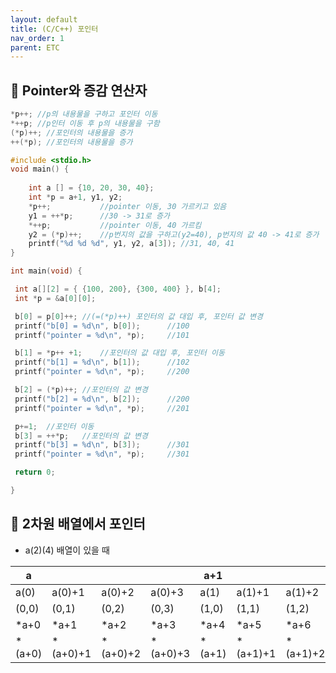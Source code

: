 ```yaml
---
layout: default
title: (C/C++) 포인터
nav_order: 1
parent: ETC
---
```




## 📑 Pointer와 증감 연산자

```c
*p++; //p의 내용물을 구하고 포인터 이동
*++p; //p인터 이동 후 p의 내용물을 구함
(*p)++; //포인터의 내용물을 증가
++(*p); //포인터의 내용물을 증가
```

```c
#include <stdio.h>
void main() {
    
    int a [] = {10, 20, 30, 40};
    int *p = a+1, y1, y2;
    *p++;			//pointer 이동, 30 가르키고 있음
    y1 = ++*p;		//30 -> 31로 증가
    *++p;			//pointer 이동, 40 가르킴
    y2 = (*p)++;	//p번지의 값을 구하고(y2=40), p번지의 값 40 -> 41로 증가
    printf("%d %d %d", y1, y2, a[3]); //31, 40, 41
}
```

```c
int main(void) {

 int a[][2] = { {100, 200}, {300, 400} }, b[4];
 int *p = &a[0][0];

 b[0] = p[0]++; //(=(*p)++) 포인터의 값 대입 후, 포인터 값 변경
 printf("b[0] = %d\n", b[0]);      //100
 printf("pointer = %d\n", *p);     //101

 b[1] = *p++ +1;    //포인터의 값 대입 후, 포인터 이동    
 printf("b[1] = %d\n", b[1]);      //102
 printf("pointer = %d\n", *p);     //200

 b[2] = (*p)++; //포인터의 값 변경
 printf("b[2] = %d\n", b[2]);      //200
 printf("pointer = %d\n", *p);     //201

 p+=1;  //포인터 이동
 b[3] = ++*p;   //포인터의 값 변경
 printf("b[3] = %d\n", b[3]);      //301
 printf("pointer = %d\n", *p);     //301

 return 0;

}
```



## 📑 2차원 배열에서 포인터

- a(2)(4) 배열이 있을 때

| a      |          |          |          | a+1    |          |          |          |
| ------ | -------- | -------- | -------- | ------ | -------- | -------- | -------- |
| a(0)   | a(0)+1   | a(0)+2   | a(0)+3   | a(1)   | a(1)+1   | a(1)+2   | a(1)+3   |
| (0,0)  | (0,1)    | (0,2)    | (0,3)    | (1,0)  | (1,1)    | (1,2)    | (1,3)    |
| *a+0   | *a+1     | *a+2     | *a+3     | *a+4   | *a+5     | *a+6     | *a+7     |
| *(a+0) | *(a+0)+1 | *(a+0)+2 | *(a+0)+3 | *(a+1) | *(a+1)+1 | *(a+1)+2 | *(a+1)+3 |

